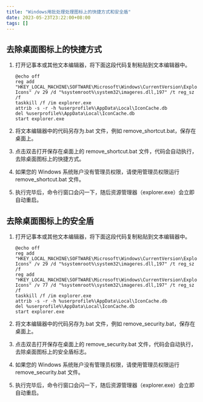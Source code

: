 ```yaml
---
title: "Windows用批处理处理图标上的快捷方式和安全盾"
date: 2023-05-23T23:22:00+08:00
tags: []
---
```


## 去除桌面图标上的快捷方式

1. 打开记事本或其他文本编辑器，将下面这段代码复制粘贴到文本编辑器中。

   ```batch
   @echo off
   reg add "HKEY_LOCAL_MACHINE\SOFTWARE\Microsoft\Windows\CurrentVersion\Explorer\Shell Icons" /v 29 /d "%systemroot%\system32\imageres.dll,197" /t reg_sz /f
   taskkill /f /im explorer.exe
   attrib -s -r -h %userprofile%\AppData\Local\IconCache.db
   del %userprofile%\AppData\Local\IconCache.db
   start explorer.exe
   ```

2. 将文本编辑器中的代码另存为.bat 文件，例如 remove_shortcut.bat，保存在桌面上。

3. 点击双击打开保存在桌面上的 remove_shortcut.bat 文件，代码会自动执行，去除桌面图标上的快捷方式。

4. 如果您的 Windows 系统账户没有管理员权限，请使用管理员权限运行 remove_shortcut.bat 文件。

5. 执行完毕后，命令行窗口会闪一下，随后资源管理器（explorer.exe）会立即自动重启。

## 去除桌面图标上的安全盾

1. 打开记事本或其他文本编辑器，将下面这段代码复制粘贴到文本编辑器中。

   ```batch
   @echo off
   reg add "HKEY_LOCAL_MACHINE\SOFTWARE\Microsoft\Windows\CurrentVersion\Explorer\Shell Icons" /v 29 /d "%systemroot%\system32\imageres.dll,197" /t reg_sz /f
   reg add "HKEY_LOCAL_MACHINE\SOFTWARE\Microsoft\Windows\CurrentVersion\Explorer\Shell Icons" /v 77 /d "%systemroot%\system32\imageres.dll,197" /t reg_sz /f
   taskkill /f /im explorer.exe
   attrib -s -r -h %userprofile%\AppData\Local\IconCache.db
   del %userprofile%\AppData\Local\IconCache.db
   start explorer.exe
   ```

2. 将文本编辑器中的代码另存为.bat 文件，例如 remove_security.bat，保存在桌面上。

3. 点击双击打开保存在桌面上的 remove_security.bat 文件，代码会自动执行，去除桌面图标上的安全盾标志。

4. 如果您的 Windows 系统账户没有管理员权限，请使用管理员权限运行 remove_security.bat 文件。

5. 执行完毕后，命令行窗口会闪一下，随后资源管理器（explorer.exe）会立即自动重启。
